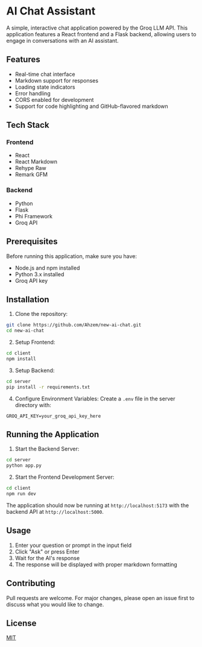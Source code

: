 # AI Chat Assistant

A simple, interactive chat application powered by the Groq LLM API. This application features a React frontend and a Flask backend, allowing users to engage in conversations with an AI assistant.

## Features

- Real-time chat interface
- Markdown support for responses
- Loading state indicators
- Error handling
- CORS enabled for development
- Support for code highlighting and GitHub-flavored markdown

## Tech Stack

### Frontend
- React
- React Markdown
- Rehype Raw
- Remark GFM

### Backend
- Python
- Flask
- Phi Framework
- Groq API

## Prerequisites

Before running this application, make sure you have:

- Node.js and npm installed
- Python 3.x installed
- Groq API key

## Installation

1. Clone the repository:
```bash
git clone https://github.com/Ahzem/new-ai-chat.git
cd new-ai-chat
```

2. Setup Frontend:
```bash
cd client
npm install
```

3. Setup Backend:
```bash
cd server
pip install -r requirements.txt
```

4. Configure Environment Variables:
Create a `.env` file in the server directory with:
```
GROQ_API_KEY=your_groq_api_key_here
```

## Running the Application

1. Start the Backend Server:
```bash
cd server
python app.py
```

2. Start the Frontend Development Server:
```bash
cd client
npm run dev
```

The application should now be running at `http://localhost:5173` with the backend API at `http://localhost:5000`.

## Usage

1. Enter your question or prompt in the input field
2. Click "Ask" or press Enter
3. Wait for the AI's response
4. The response will be displayed with proper markdown formatting

## Contributing

Pull requests are welcome. For major changes, please open an issue first to discuss what you would like to change.

## License

[MIT](https://choosealicense.com/licenses/mit/)